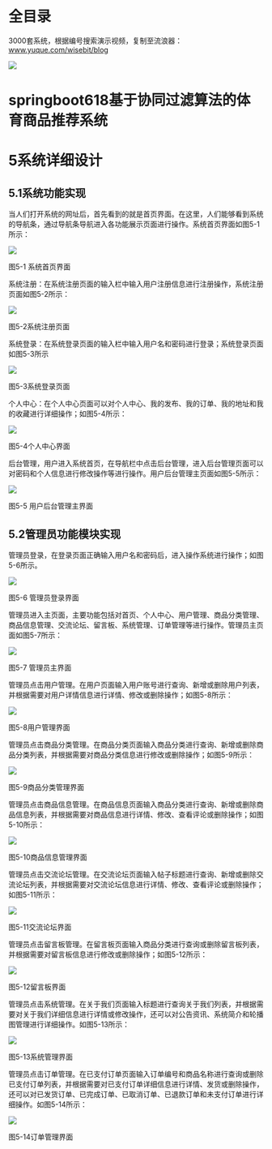 # 全目录

3000套系统，根据编号搜索演示视频，复制至流浪器：www.yuque.com/wisebit/blog


![](https://bitwise.oss-cn-heyuan.aliyuncs.com/2024/11/06/qq_wechat.png)
# springboot618基于协同过滤算法的体育商品推荐系统
# 5系统详细设计
## 5.1系统功能实现
当人们打开系统的网址后，首先看到的就是首页界面。在这里，人们能够看到系统的导航条，通过导航条导航进入各功能展示页面进行操作。系统首页界面如图5-1所示：

![](/md/blog.011.jpeg)

图5-1 系统首页界面

系统注册：在系统注册页面的输入栏中输入用户注册信息进行注册操作，系统注册页面如图5-2所示：

![](/md/blog.012.png)

图5-2系统注册页面

系统登录：在系统登录页面的输入栏中输入用户名和密码进行登录；系统登录页面如图5-3所示        

![](/md/blog.013.png)

图5-3系统登录页面

个人中心：在个人中心页面可以对个人中心、我的发布、我的订单、我的地址和我的收藏进行详细操作；如图5-4所示：

![](/md/blog.014.jpeg)

图5-4个人中心界面

后台管理，用户进入系统首页，在导航栏中点击后台管理，进入后台管理页面可以对密码和个人信息进行修改操作等进行操作。用户后台管理主页面如图5-5所示：

![](/md/blog.015.png)

图5-5 用户后台管理主界面
## 5.2管理员功能模块实现
管理员登录，在登录页面正确输入用户名和密码后，进入操作系统进行操作；如图5-6所示。                               

![](/md/blog.016.png)

图5-6 管理员登录界面

管理员进入主页面，主要功能包括对首页、个人中心、用户管理、商品分类管理、商品信息管理、交流论坛、留言板、系统管理、订单管理等进行操作。管理员主页面如图5-7所示：

![](/md/blog.017.png)

图5-7 管理员主界面

管理员点击用户管理。在用户页面输入用户账号进行查询、新增或删除用户列表，并根据需要对用户详情信息进行详情、修改或删除操作；如图5-8所示：

![](/md/blog.018.png)

图5-8用户管理界面

管理员点击商品分类管理。在商品分类页面输入商品分类进行查询、新增或删除商品分类列表，并根据需要对商品分类信息进行修改或删除操作；如图5-9所示：

![](/md/blog.019.png)

图5-9商品分类管理界面

管理员点击商品信息管理。在商品信息页面输入商品分类进行查询、新增或删除商品信息列表，并根据需要对商品信息进行详情、修改、查看评论或删除操作；如图5-10所示：

![](/md/blog.020.png)

图5-10商品信息管理界面

管理员点击交流论坛管理。在交流论坛页面输入帖子标题进行查询、新增或删除交流论坛列表，并根据需要对交流论坛信息进行详情、修改、查看评论或删除操作；如图5-11所示：

![](/md/blog.021.png)

图5-11交流论坛界面

管理员点击留言板管理。在留言板页面输入商品分类进行查询或删除留言板列表，并根据需要对留言板信息进行修改或删除操作；如图5-12所示：

![](/md/blog.022.png)

图5-12留言板界面


管理员点击系统管理。在关于我们页面输入标题进行查询关于我们列表，并根据需要对关于我们详细信息进行详情或修改操作，还可以对公告资讯、系统简介和轮播图管理进行详细操作。如图5-13所示：

![](/md/blog.023.png)

图5-13系统管理界面

管理员点击订单管理。在已支付订单页面输入订单编号和商品名称进行查询或删除已支付订单列表，并根据需要对已支付订单详细信息进行详情、发货或删除操作，还可以对已发货订单、已完成订单、已取消订单、已退款订单和未支付订单进行详细操作。如图5-14所示：

![](/md/blog.024.png)

图5-14订单管理界面








